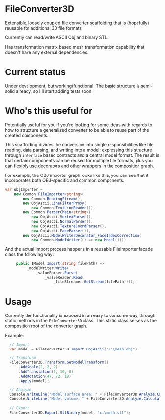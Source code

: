 # FileConverter3D

Extensible, loosely coupled file converter scaffolding that is (hopefully) reusable for additional 3D file formats.

Currently can read/write ASCII Obj and binary STL.

Has transformation matrix based mesh transformation capability that doesn't have any external dependencies.

# Current status

Under development, but working/functional. The basic structure is semi-solid already, so I'll start adding tests soon.

# Who's this useful for

Potentially useful for you if you're looking for some ideas with regards to how to structure a generalized converter to be able to reuse part of the created components.

This scaffolding divides the conversion into single responsibilities like file reading, data parsing, and writing into a model; expressing this structure through `interface` based contracts and a central model format. The result is that certain components can be reused for multiple file formats, plus you can flexibly use decorators and other wrappers in the composition graph. 

For example, the OBJ importer graph looks like this; you can see that it incorporates both OBJ-specific and common components:

```csharp
var objImporter =
    new Common.FileImporter<string>(
        new Common.ReadingStream(),
        new ObjAscii.LineFilterProxy(
            new Common.TextLineReader()),
        new Common.ParserChain<string>(
            new ObjAscii.VertexParser(),
            new ObjAscii.NormalParser(),
            new ObjAscii.TextureCoordParser(),
            new ObjAscii.FaceParser()),
        new ObjAscii.ModelWriterDecorator_FaceIndexCorrection(
            new Common.ModelWriter(() => new Model())))
```

And the actual import process happens in a reusable FileImporter<T> facade class the following way:

```csharp
     public IModel Import(string filePath) => 
          _modelWriter.Write(
              _valueParser.Parse(
                  _valueReader.Read(
                      _fileStreamer.GetStream(filePath))));
```

# Usage

Currently the functionality is exposed in an easy to consume way, through static methods in the `FileConverter3D` class. This static class serves as the composition root of the converter graph.

Example:

```csharp
  // Import
  var model = FileConverter3D.Import.ObjAscii("c:\mesh.obj");

  // Transform
  FileConverter3D.Transform.GetModelTransform()
      .AddScale(2, 2, 2)
      .AddTranslation(5, 10, 0)
      .AddRotation(47, 72, 18)
      .Apply(model);

  // Analyze
  Console.WriteLine("Model surface area: " + FileConverter3D.Analyze.CalculateSurfaceArea(model));
  Console.WriteLine("Model volume: " + FileConverter3D.Analyze.CalculateVolume(model));
  
  // Export
  FileConverter3D.Export.StlBinary(model, "c:\mesh.stl");
```
